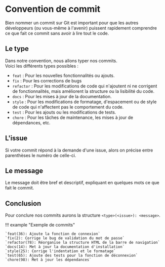 # Convention de commit

Bien nommer un commit sur Git est important pour que les autres développeurs (ou vous-même à l'avenir) puissent rapidement comprendre ce que fait ce commit sans avoir à lire tout le code. 

## Le type

Dans notre convention, nous allons typer nos commits.   
Voici les différents types possibles :

* `feat` : Pour les nouvelles fonctionnalités ou ajouts.
* `fix` : Pour les corrections de bugs
* `refactor` :  Pour les modifications de code qui n'ajoutent ni ne corrigent de fonctionnalités, mais améliorent la structure ou la lisibilité du code.
* `docs` : Pour les mises à jour de la documentation.
* `style` : Pour les modifications de formatage, d'espacement ou de style de code qui n'affectent pas le comportement du code.
* `test` :  Pour les ajouts ou les modifications de tests.
* `chore` : Pour les tâches de maintenance, les mises à jour de dépendances, etc.

## L'issue

Si votre commit répond à la demande d'une issue, alors on précise entre parenthèses le numéro de celle-ci.  

## Le message 

Le message doit être bref et descriptif, expliquant en quelques mots ce que fait le commit.

## Conclusion

Pour conclure nos commits aurons la structure `<type>(<issue>): <message>`.

!!! example "Exemple de commits"

    `feat(36): Ajoute la fonction de connexion`  
    `fix(2): Corrige le bug de validation du mot de passe`  
    `refactor(78): Réorganise la structure HTML de la barre de navigation`  
    `docs(14): Met à jour la documentation d'installation`  
    `style(25): Corrige l'indentation et le formatage`  
    `test(65): Ajoute des tests pour la fonction de déconnexion`  
    `chore(98): Met à jour les dépendances`  